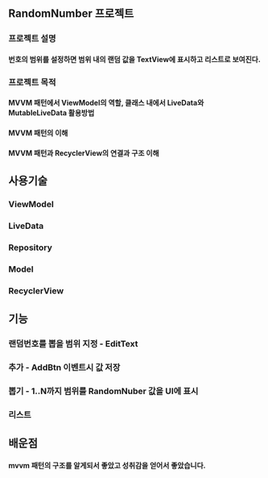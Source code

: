 ## RandomNumber 프로젝트
### 프로젝트 설명
#### 번호의 범위를 설정하면 범위 내의 랜덤 값을 TextView에 표시하고 리스트로 보여진다.

### 프로젝트 목적
#### MVVM 패턴에서 ViewModel의 역할, 클래스 내에서 LiveData와 MutableLiveData 활용방법
#### MVVM 패턴의 이해
#### MVVM 패턴과 RecyclerView의 연결과 구조 이해

## 사용기술
### ViewModel 
### LiveData 
### Repository 
### Model 
### RecyclerView 

## 기능
### 랜덤번호를 뽑을 범위 지정 - EditText
### 추가 - AddBtn 이벤트시 값 저장
### 뽑기 - 1..N까지 범위를 RandomNuber 값을 UI에 표시
### 리스트

## 배운점
#### mvvm 패턴의 구조를 알게되서 좋았고 성취감을 얻어서 좋았습니다.
